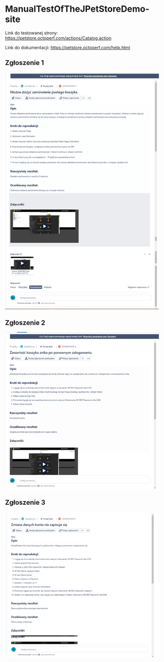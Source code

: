 # ManualTestOfTheJPetStoreDemo-site

Link do testowanej strony: https://petstore.octoperf.com/actions/Catalog.action

Link do dokumentacji: https://petstore.octoperf.com/help.html

## Zgłoszenie 1

![](/1TestManualnyScreenyINagrania/1ZgłoszenieBłędu.png)

## Zgłoszenie 2

![](/1TestManualnyScreenyINagrania/2ZgłoszenieBłędu.png)

## Zgłoszenie 3

![](/1TestManualnyScreenyINagrania/3ZgłoszenieBłędu.png)
